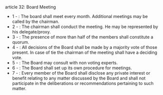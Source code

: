 article 32: Board Meeting

<ul>
			<li>1 - : The board shall meet every month. Additional meetings may be called by the chairman. <ul>
			</ul></li>			<li>2 - : The chairman shall conduct the meeting. He may be represented by his delegate&#x2F;proxy. <ul>
			</ul></li>			<li>3 - : The presence of more than half of the members shall constitute a quorum. <ul>
			</ul></li>			<li>4 - : All decisions of the Board shall be made by a majority vote of those present. In case of tie the chairman of the meeting shall have a deciding vote. <ul>
			</ul></li>			<li>5 - : The Board may consult with non voting experts.<ul>
			</ul></li>			<li>6 - : The Board shall set up its own procedure for meetings. <ul>
			</ul></li>			<li>7 - : Every member of the Board shall disclose any private interest or benefit relating to any matter discussed by the Board and shall not participate in the deliberations or recommendations pertaining to such matter. <ul>
			</ul></li></ul>